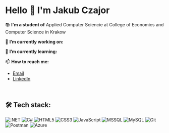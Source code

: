 # Hello 👋 I'm Jakub Czajor

📚 **I'm a student of** Applied Computer Sciencie at College of Economics and Computer Science in Krakow

🔭 **I’m currently working on:**

🌱 **I’m currently learning:**

📫 **How to reach me:**
- [Email](mailto:jakub.czajor7@gmail.com)
- [LinkedIn](https://www.linkedin.com/in/jakub-czajor/)


&nbsp;
## 🛠️ Tech stack:

![.NET](https://img.shields.io/badge/.NET-512BD4?logo=dotnet&logoColor=white&style=for-the-badge)
![C#](https://img.shields.io/badge/CSharp-239120?logo=csharp&logoColor=white&style=for-the-badge)
![HTML5](https://img.shields.io/badge/HTML5-E34F26?logo=html5&logoColor=white&style=for-the-badge)
![CSS3](https://img.shields.io/badge/CSS3-1572B6?logo=css3&logoColor=white&style=for-the-badge)
![JavaScript](https://img.shields.io/badge/JavaScript-F7DF1E?logo=javascript&logoColor=black&style=for-the-badge)
![MSSQL](https://img.shields.io/badge/MicrosoftSQLServer-CC2927?logo=microsoftsqlserver&logoColor=white&style=for-the-badge)
![MySQL](https://img.shields.io/badge/MySQL-4479A1?logo=mysql&logoColor=white&style=for-the-badge)
![Git](https://img.shields.io/badge/Git-F05032?logo=git&logoColor=white&style=for-the-badge)
![Postman](https://img.shields.io/badge/Postman-FF6C37?logo=postman&logoColor=black&style=for-the-badge)
![Azure](https://img.shields.io/badge/azure-%230072C6.svg?style=for-the-badge&logo=microsoftazure&logoColor=white)
